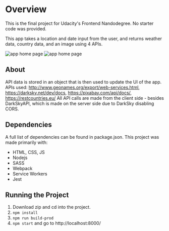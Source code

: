 # Overview #

This is the final project for Udacity's Frontend Nandodegree. No starter code was provided. 

This app takes a location and date input from the user, and returns weather data, country data, and an image using 4 APIs.

![app home page](https://ibb.co/thn3KHF)
![app home page](https://ibb.co/3yB88S6)

## About ##

API data is stored in an object that is then used to update the UI of the app. 
APIs used: http://www.geonames.org/export/web-services.html, https://darksky.net/dev/docs, https://pixabay.com/api/docs/, https://restcountries.eu/
All API calls are made from the client side - besides DarkSkyAPI, which is made on the server side due to DarkSky disabling CORS.


## Dependencies ##

A full list of dependencies can be found in package.json. This project was made primarily with:

* HTML, CSS, JS
* Nodejs
* SASS
* Webpack
* Service Workers
* Jest

## Running the Project ##

1. Download zip and cd into the project.
2. `npm install`
3. `npm run build-prod`
4. `npm start` and go to http://localhost:8000/

